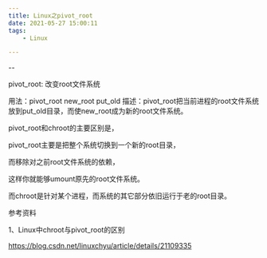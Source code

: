 ```yaml
---
title: Linux之pivot_root
date: 2021-05-27 15:00:11
tags:
	- Linux

---
```


--

pivot_root: 改变root文件系统

  用法：pivot_root new_root put_old
  描述：pivot_root把当前进程的root文件系统放到put_old目录，而使new_root成为新的root文件系统。

pivot_root和chroot的主要区别是，

pivot_root主要是把整个系统切换到一个新的root目录，

而移除对之前root文件系统的依赖，

这样你就能够umount原先的root文件系统。

而chroot是针对某个进程，而系统的其它部分依旧运行于老的root目录。



参考资料

1、Linux中chroot与pivot_root的区别

https://blog.csdn.net/linuxchyu/article/details/21109335